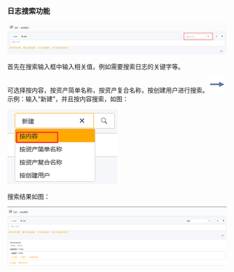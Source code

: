 ### 日志搜索功能
![](./images/搜索日志1.png)

首先在搜索输入框中输入相关值，例如需要搜索日志的关键字等。

可选择按内容，按资产简单名称，按资产复合名称，按创建用户进行搜索。
![](./images/箭头.png)示例：输入“新建”，并且按内容搜索，如图：

![](./images/搜索日志2.png)

搜索结果如图：

![](./images/搜索日志3.png)